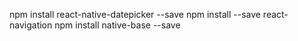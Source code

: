 npm install react-native-datepicker --save
npm install --save react-navigation
npm install native-base --save
